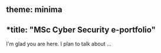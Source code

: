 theme: minima
---
*title: "MSc Cyber Security e-portfolio"
---

I'm glad you are here. I plan to talk about ...

